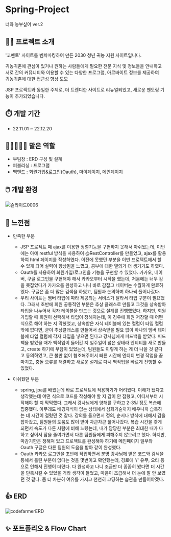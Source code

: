# Spring-Project
너와 농부싶어 ver.2


## 👩‍💻 프로젝트 소개
'코멘토' 사이트를 벤치마킹하여 만든 2030 청년 귀농 지원 사이트입니다.

귀농귀촌에 관심이 있거나 원하는 사람들에게 필요한 전문 지식 및 정보들을 안내하고 <br>
서로 간의 커뮤니티와 이용할 수 있는 다양한 프로그램, 아르바이트 정보를 제공하여 <br> 
귀농귀촌에 대한 접근성 향상 도모

JSP 프로젝트와 동일한 주제로, 더 트렌디한 사이트로 리뉴얼되었고, 새로운 멘토링 기능이 추가되었습니다.

## ⏱️ 개발 기간
- 22.11.01 ~ 22.12.20

## 🧑🏻‍🤝‍🧑🏼 맡은 역할
- 부팀장 : ERD 구성 및 설계
- 퍼블리싱 : 프로그램
- 백엔드 : 회원가입&로그인(Oauth), 마이페이지, 메인페이지

## 🖱️ 개발 환경
![슬라이드0006](https://user-images.githubusercontent.com/109491137/210177896-587d1850-523f-4011-8e96-169e6e31baef.jpg)

## 📌 느낀점
- 만족한 부분

  - JSP 프로젝트 때 ajax를 이용한 정렬기능을 구현하지 못해서 아쉬웠는데, 이번에는 아예 restful 방식을 사용하여 @RestController를 만들었고, ajax를 활용하여 html 페이지를 작성하였다. 이전에 못했던 부분을 이번 프로젝트에서 할 수 있게 되어 실력이 향상됨을 느꼈고, 공부에 대한 열의가 더 생기기도 하였다.
  - Oauth를 사용하여 회원가입/로그인을 기능을 구현할 수 있었다. 카카오, 네이버, 구글 로그인을 구현해야 해서 카카오부터 시작을 했는데, 처음에는 너무 감을 못잡았다가 카카오를 완성하고 나니 바로 감잡고 네이버는 수월하게 완료하였다. 구글은 좀 더 많은 검색을 하였고, 팀원과 논의하며 하나씩 풀어나갔다.
  - 우리 사이트는 멤버 타입에 따라 제공되는 서비스가 달라서 타입 구분이 필요했다. 그래서 초반에 회원 공통적인 부분은 추상 클래스로 만들고 그것을 상속받아 타입을 나누어서 각자 테이블을 만드는 것으로 설계를 진행했었다. 하지만, 회원가입할 때 회원이 선택해서 타입이 정해지는데, 이 경우에 회원 저장할 때 어떤 식으로 해야 하는 지 막혔었고, 상속받은 자식 테이블에 있는 컬럼이 타입 컬럼밖에 없다면, 굳이 추상클래스를 만들어서 상속받을 필요 없이 하나의 멤버 테이블에 타입 컬럼에 각자 타입을 넣으면 된다고 강사님에게 피드백을 받았다. 피드백을 받았을 때가 백작업이 들어간 지 일주일이 넘은 상태라 엔티티를 새로 만들고, create 하기에 부담이 있었는데, 팀원들도 이렇게 하는 게 더 나을 것 같다고 동의하였고, 큰 불만 없이 협조해주어서 빠른 시간에 엔티티 변경 작업을 끝마치고, 충돌 오류를 해결하고 새로운 설계로 다시 백작업을 빠르게 진행할 수 있었다.
  
- 아쉬웠던 부분

  - spring, jpa를 배웠는데 바로 프로젝트에 적용하기가 어려웠다. 이해가 됐다고 생각했는데 어떤 식으로 코드를 작성해야 할 지 감이 안 잡혔고, 어디서부터 시작해야 할 지 막막했다. 그래서 강사님에게 양해를 구하고 2-3일 정도 복습에 집중했다. 아무래도 배경지식이 없는 상태에서 심화기술까지 배우니까 습득하는 데 시간이 걸렸던 것 같다. 강의를 들으면서 정의, 순서나 방식에 대해서 감을 잡아갔고, 팀원들의 도움도 많이 받아 차근차근 풀어나갔다. 복습 시간을 갖게 되면서 속도가 다른 사람에 비해 느렸는데, 내가 담당한 부분은 최대한 내가 다 하고 싶어서 잠을 줄여가면서 다른 팀원들에게 피해주지 않으려고 했다. 하지만, 마감기한은 정해져 있고 프로젝트를 완성해야 하기에 메인페이지 일부와 Oauth 구글은 다른 팀원의 도움을 받아 같이 완성했다.
  - Oauth 카카오 로그인을 초반에 작업하면서 분명 강사님께 받은 코드와 검색을 통해서 틀린 부분이 없다는 것을 몇번이고 확인했는데, 경로에 '/' 유무, 오타 등으로 인해서 진행이 더뎠다. 다 완성하고 나니 조금만 더 꼼꼼히 봤다면 더 시간을 단축시킬 수 있었을 거라 생각이 들었고, 마음이 조급해서 더 눈에 잘 안 보였던 것 같다. 좀 더 차분히 여유를 가지고 천천히 코딩하는 습관을 만들어야겠다.

## 👍 ERD
![codefarmerERD](https://user-images.githubusercontent.com/109491137/210177806-342f8e93-a520-4b71-923a-d1fbe7ba6641.png)

## ✨ 포트폴리오 & Flow Chart
